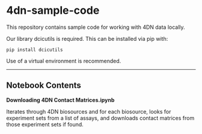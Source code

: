 # 4dn-sample-code

This repository contains sample code for working with 4DN data locally.

Our library dcicutils is required. This can be installed via pip with:

```console
pip install dcicutils
```

Use of a virtual environment is recommended.

----------

## Notebook Contents

**Downloading 4DN Contact Matrices.ipynb**

Iterates through 4DN biosources and for each biosource, looks for experiment sets from a list of assays,
and downloads contact matrices from those experiment sets if found.
